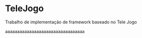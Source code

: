 # TeleJogo
Trabalho de implementação de framework baseado no Tele Jogo

aaaaaaaaaaaaaaaaaaaaaaaaaaaaaaaaa
